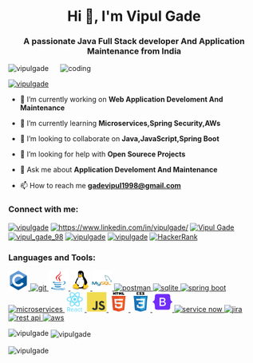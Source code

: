 <h1 align="center">Hi 👋, I'm Vipul Gade</h1>
    <h3 align="center">A passionate Java Full Stack developer And Application Maintenance from India</h3>
    <img align="right" alt="coding" width="400"
        src="https://images.pexels.com/photos/3861959/pexels-photo-3861959.jpeg?auto=compress&cs=tinysrgb&w=1260&h=750&dpr=1">
    <p align="left"> <img
            src="https://komarev.com/ghpvc/?username=vipulgade&label=Profile%20views&color=0e75b6&style=flat"
            alt="vipulgade" /> 
    </p>
    <p align="left"> <a href="https://twitter.com/swapnilnangare" target="blank"><img
                src="https://img.shields.io/twitter/follow/vipulgade?logo=twitter&style=for-the-badge"
                alt="vipulgade" /></a> 
    </p>
    
  - 🔭 I’m currently working on **Web Application Develoment And Maintenance**
    
  - 🌱 I’m currently learning **Microservices,Spring Security,AWs**

  - 👯 I’m looking to collaborate on **Java,JavaScript,Spring Boot**

   - 🤝 I’m looking for help with **Open Sourece Projects**

  - 💬 Ask me about **Application Develoment And Maintenance**

   - 📫 How to reach me **gadevipul1998@gmail.com** 
   <h3 align="left">Connect with me:</h3>
    <p align="left">
        <a href="https://x.com/Vipul_Gade" target="blank"><img align="center"
                src="https://raw.githubusercontent.com/rahuldkjain/github-profile-readme-generator/master/src/images/icons/Social/twitter.svg"
                alt="vipulgade" height="30" width="40" /></a>
        <a href="https://www.linkedin.com/in/vipulgade/" target="blank"><img align="center"
                src="https://raw.githubusercontent.com/rahuldkjain/github-profile-readme-generator/master/src/images/icons/Social/linked-in-alt.svg"
                alt="https://www.linkedin.com/in/vipulgade/" height="30" width="40" /></a>
        <a href="https://www.facebook.com/vipul.gade.503/" target="blank"><img align="center"
                src="https://raw.githubusercontent.com/rahuldkjain/github-profile-readme-generator/master/src/images/icons/Social/facebook.svg"
                alt="Vipul Gade" height="30" width="40" /></a>
        <a href="https://www.instagram.com/vipul_gade_98/?hl=en" target="blank"><img align="center"
                src="https://raw.githubusercontent.com/rahuldkjain/github-profile-readme-generator/master/src/images/icons/Social/instagram.svg"
                alt="vipul_gade_98" height="30" width="40" /></a>
        <a href="https://leetcode.com/u/gadevipul1998/" target="blank"><img align="center"
                src="https://raw.githubusercontent.com/rahuldkjain/github-profile-readme-generator/master/src/images/icons/Social/leet-code.svg"
                alt="vipulgade" height="30" width="40" /></a>
        <a href="https://www.hackerearth.com/@vipul645/" target="blank"><img align="center"
                src="https://raw.githubusercontent.com/rahuldkjain/github-profile-readme-generator/master/src/images/icons/Social/hackerearth.svg"
                alt="vipulgade" height="30" width="40" /></a>
        <a href="https://www.hackerrank.com/profile/gadevipul1998" target="_blank">
            <img align="center" src="https://cdn.worldvectorlogo.com/logos/hackerrank.svg" alt="HackerRank" height="30"
                width="40" />
        </a>



  </p>

   <h3 align="left">Languages and Tools:</h3>
    <p align="left">
        <a href="https://www.cprogramming.com/" target="_blank" rel="noreferrer">
            <img src="https://raw.githubusercontent.com/devicons/devicon/master/icons/c/c-original.svg" alt="c"
                width="40" height="40" />
        </a>

  <a href="https://git-scm.com/" target="_blank" rel="noreferrer">
            <img src="https://www.vectorlogo.zone/logos/git-scm/git-scm-icon.svg" alt="git" width="40" height="40" />
        </a>
        <a href="https://www.java.com" target="_blank" rel="noreferrer">
            <img src="https://raw.githubusercontent.com/devicons/devicon/master/icons/java/java-original.svg" alt="java"
                width="40" height="40" />
        </a>

  </a>
        <a href="https://www.linux.org/" target="_blank" rel="noreferrer">
            <img src="https://raw.githubusercontent.com/devicons/devicon/master/icons/linux/linux-original.svg"
                alt="linux" width="40" height="40" />
        </a>

  <a href="https://www.mysql.com/" target="_blank" rel="noreferrer">
            <img src="https://raw.githubusercontent.com/devicons/devicon/master/icons/mysql/mysql-original-wordmark.svg"
                alt="mysql" width="40" height="40" />
        </a>
        <a href="https://postman.com" target="_blank" rel="noreferrer">
            <img src="https://www.vectorlogo.zone/logos/getpostman/getpostman-icon.svg" alt="postman" width="40"
                height="40" />
        </a>

  <a href="https://www.sqlite.org/" target="_blank" rel="noreferrer">
            <img src="https://www.vectorlogo.zone/logos/sqlite/sqlite-icon.svg" alt="sqlite" width="40" height="40" />
        </a>

  <a href="https://spring.io/projects/spring-boot" target="_blank" rel="noreferrer">
            <img src="https://www.vectorlogo.zone/logos/springio/springio-icon.svg" alt="spring boot" width="40"
                height="40" />
        </a>
        <a href="https://microservices.io/" target="_blank" rel="noreferrer">
            <img src="https://www.vectorlogo.zone/logos/apache/apache-icon.svg" alt="microservices" width="40"
                height="40" />
        </a>
        <a href="https://reactjs.org/" target="_blank" rel="noreferrer">
            <img src="https://raw.githubusercontent.com/devicons/devicon/master/icons/react/react-original-wordmark.svg"
                alt="reactjs" width="40" height="40" />
        </a>
        <a href="https://developer.mozilla.org/en-US/docs/Web/JavaScript" target="_blank" rel="noreferrer">
            <img src="https://raw.githubusercontent.com/devicons/devicon/master/icons/javascript/javascript-original.svg"
                alt="javascript" width="40" height="40" />
        </a>
        <a href="https://developer.mozilla.org/en-US/docs/Web/HTML" target="_blank" rel="noreferrer">
            <img src="https://raw.githubusercontent.com/devicons/devicon/master/icons/html5/html5-original-wordmark.svg"
                alt="html" width="40" height="40" />
        </a>
        <a href="https://developer.mozilla.org/en-US/docs/Web/CSS" target="_blank" rel="noreferrer">
            <img src="https://raw.githubusercontent.com/devicons/devicon/master/icons/css3/css3-original-wordmark.svg"
                alt="css" width="40" height="40" />
        </a>
        <a href="https://getbootstrap.com/" target="_blank" rel="noreferrer">
            <img src="https://raw.githubusercontent.com/devicons/devicon/master/icons/bootstrap/bootstrap-plain.svg"
                alt="bootstrap" width="40" height="40" />
        </a>
        <a href="https://www.servicenow.com/" target="_blank" rel="noreferrer">
            <img src="https://www.vectorlogo.zone/logos/servicenow/servicenow-icon.svg" alt="service now" width="40"
                height="40" />
        </a>
        <a href="https://www.atlassian.com/software/jira" target="_blank" rel="noreferrer">
            <img src="https://www.vectorlogo.zone/logos/atlassian_jira/atlassian_jira-icon.svg" alt="jira" width="40"
                height="40" />
        </a>
        <a href="https://restfulapi.net/" target="_blank" rel="noreferrer">
            <img src="https://raw.githubusercontent.com/swagger-api/swagger.io/wordpress/images/assets/SWU-logo-clr.png"
                alt="rest api" width="40" height="40" />
        </a>

  <a href="https://aws.amazon.com/" target="_blank" rel="noreferrer">
            <img src="https://www.vectorlogo.zone/logos/amazon_aws/amazon_aws-icon.svg" alt="aws" width="40"
                height="40" />
        </a>
    </p>

   <p><img align="left"
            src="https://github-readme-stats.vercel.app/api/top-langs?username=vipulgade&show_icons=true&locale=en&layout=compact"
            alt="vipulgade" /></p>

  <p>&nbsp;<img align="center"
            src="https://github-readme-stats.vercel.app/api?username=vipulgade&show_icons=true&locale=en"
            alt="vipulgade" /></p>

  <p><img align="center" src="https://github-readme-streak-stats.herokuapp.com/?user=vipulgade&" alt="vipulgade" />
    </p>
